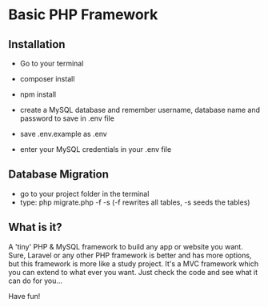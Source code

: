 # Basic PHP Framework

## Installation
- Go to your terminal
- composer install
- npm install

- create a MySQL database and remember username, database name and password to save in .env file
- save .env.example as .env
- enter your MySQL credentials in your .env file

## Database Migration
- go to your project folder in the terminal
- type: php migrate.php -f -s (-f rewrites all tables, -s seeds the tables)

## What is it?
A 'tiny' PHP & MySQL framework to build any app or website you want.
Sure, Laravel or any other PHP framework is better and has more options, but this framework is more like a study project.
It's a MVC framework which you can extend to what ever you want. Just check the code and see what it can do for you...

Have fun!
